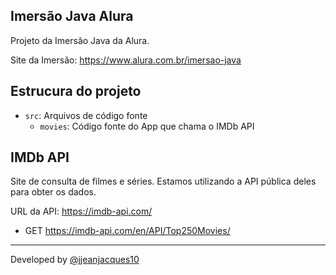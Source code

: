 ## Imersão Java Alura

Projeto da Imersão Java da Alura.

Site da Imersão: <https://www.alura.com.br/imersao-java>

## Estrucura do projeto

- `src`: Arquivos de código fonte
  - `movies`: Código fonte do App que chama o IMDb API

## IMDb API

Site de consulta de filmes e séries. Estamos utilizando a API pública deles para obter os dados.

URL da API: <https://imdb-api.com/>

- GET <https://imdb-api.com/en/API/Top250Movies/>

---
Developed by [@jjeanjacques10](https://twitter.com/jjeanjacques10)
